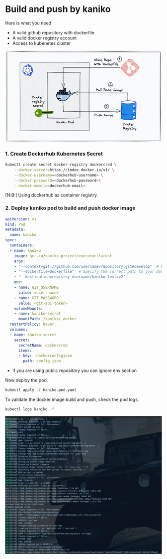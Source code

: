 # Build and push by kaniko

Here is what you need
- A valid github repository with dockerfile
- A valid docker registry account
- Access to kubenetes cluster

![img.png](img.png)


### 1. Create Dockerhub Kubernetes Secret 

```bash
kubectl create secret docker-registry dockercred \
    --docker-server=https://index.docker.io/v1/ \
    --docker-username=<dockerhub-username> \
    --docker-password=<dockerhub-password>\
    --docker-email=<dockerhub-email>
```

[N:B:] Using dockerhub as container registry.

### 2. Deploy kaniko pod to build and push docker image

```yaml
apiVersion: v1
kind: Pod
metadata:
  name: kaniko
spec:
  containers:
  - name: kaniko
    image: gcr.io/kaniko-project/executor:latest
    args:
    - "--context=git://github.com/username/repository.git#develop"  # Use the branch you want
    - "--dockerfile=Dockerfile"  # Specify the correct path to your Dockerfile
    - "--destination=registry-username/kaniko-test:v2"
    env:
    - name: GIT_USERNAME
      value: <user-name>
    - name: GIT_PASSWORD
      value: <git-api-token>
    volumeMounts:
    - name: kaniko-secret
      mountPath: /kaniko/.docker
  restartPolicy: Never
  volumes:
  - name: kaniko-secret
    secret:
      secretName: dockercred
      items:
      - key: .dockerconfigjson
        path: config.json

```
* if you are using public repository you can ignore env section

Now deploy the pod.
```bash
kubectl apply -f kaniko-pod.yaml
```
To validate the docker image build and push, check the pod logs.

```bash
kubectl logs kaniko -f  
```
![kaniko-logs.png](kaniko-logs.png)

